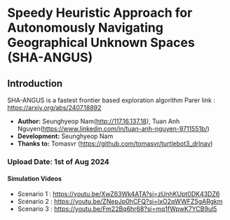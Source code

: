 # Speedy Heuristic Approach for Autonomously Navigating Geographical Unknown Spaces (SHA-ANGUS)

## Introduction
SHA-ANGUS is a fastest frontier based exploration algorithm
Parer link : https://arxiv.org/abs/2407.18892

- **Author:** Seunghyeop Nam(http://117.16.137.18), Tuan Anh Nguyen(https://www.linkedin.com/in/tuan-anh-nguyen-9711551b/)
- **Development:** Seunghyeop Nam
- **Thanks to:** Tomasvr (https://github.com/tomasvr/turtlebot3_drlnav)

### Upload Date: 1st of Aug 2024


#### Simulation Videos
- Scenario 1 : https://youtu.be/XwZ63Wk4ATA?si=zUnhKUpt0DK43DZ6
- Scenario 2 : https://youtu.be/ZNepJp0hCFQ?si=lxO2qWWFZ5gARgkm
- Scenario 3 : https://youtu.be/Fm22Bq6hr68?si=mq1fWpwK7YCB9ul5
